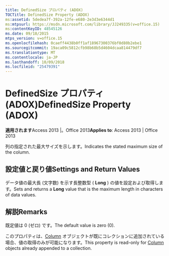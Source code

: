 ```yaml
---
title: DefinedSize プロパティ (ADOX)
TOCTitle: DefinedSize Property (ADOX)
ms:assetid: 5dedea7f-392a-12fe-e680-2e3d3e6344d1
ms:mtpsurl: https://msdn.microsoft.com/library/JJ249335(v=office.15)
ms:contentKeyID: 48545126
ms.date: 09/18/2015
mtps_version: v=office.15
ms.openlocfilehash: 0caeff4438b0ff1af18967300376bf0d80b2ebe1
ms.sourcegitcommit: 19aca09c5812cfb98b68b5d4604dcaa814479df7
ms.translationtype: MT
ms.contentlocale: ja-JP
ms.lasthandoff: 10/09/2018
ms.locfileid: "25479391"
---
```

# <a name="definedsize-property-adox"></a><span data-ttu-id="40fc9-102">DefinedSize プロパティ (ADOX)</span><span class="sxs-lookup"><span data-stu-id="40fc9-102">DefinedSize Property (ADOX)</span></span>


<span data-ttu-id="40fc9-103">**適用されます**Access 2013 |。Office 2013</span><span class="sxs-lookup"><span data-stu-id="40fc9-103">**Applies to**: Access 2013 | Office 2013</span></span>

<span data-ttu-id="40fc9-104">列の指定された最大サイズを示します。</span><span class="sxs-lookup"><span data-stu-id="40fc9-104">Indicates the stated maximum size of the column.</span></span>

## <a name="settings-and-return-values"></a><span data-ttu-id="40fc9-105">設定値と戻り値</span><span class="sxs-lookup"><span data-stu-id="40fc9-105">Settings and Return Values</span></span>

<span data-ttu-id="40fc9-106">データ値の最大長 (文字数) を示す長整数型 ( **Long** ) の値を設定および取得します。</span><span class="sxs-lookup"><span data-stu-id="40fc9-106">Sets and returns a **Long** value that is the maximum length in characters of data values.</span></span>

## <a name="remarks"></a><span data-ttu-id="40fc9-107">解説</span><span class="sxs-lookup"><span data-stu-id="40fc9-107">Remarks</span></span>

<span data-ttu-id="40fc9-108">既定値は 0 (ゼロ) です。</span><span class="sxs-lookup"><span data-stu-id="40fc9-108">The default value is zero (0).</span></span>

<span data-ttu-id="40fc9-109">このプロパティは、[Column](column-object-adox.md) オブジェクトが既にコレクションに追加されている場合、値の取得のみが可能になります。</span><span class="sxs-lookup"><span data-stu-id="40fc9-109">This property is read-only for [Column](column-object-adox.md) objects already appended to a collection.</span></span>

